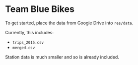 # Team Blue Bikes #

To get started, place the data from Google Drive into `res/data`.

Currently, this includes:

* `trips_2015.csv`
* `merged.csv`

Station data is much smaller and so is already included.